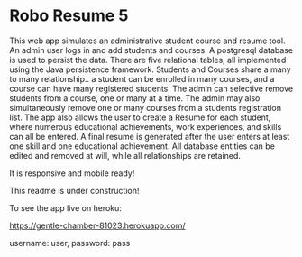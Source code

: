# Robo Resume 5

This web app simulates an administrative student course and resume tool.  An admin user logs in and add students and courses.  A postgresql database is used to persist the data.  There are five relational tables, all implemented using the Java persistence framework.  Students and Courses share a many to many relationship.. a student can be enrolled in many courses, and a course can have many registered students.  The admin can selective remove students from a course, one or many at a time.  The admin may also simultaneously remove one or many courses from a students registration list.  The app also allows the user to create a Resume for each student, where numerous educational achievements, work experiences, and skills can all be entered.  A final resume is generated after the user enters at least one skill and one educational achievement.  All database entities can be edited and removed at will, while all relationships are retained.

It is responsive and mobile ready!

This readme is under construction!

To see the app live on heroku:

https://gentle-chamber-81023.herokuapp.com/

username: user, password: pass
